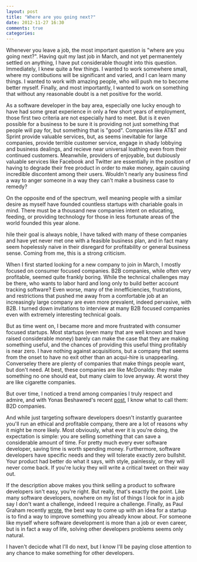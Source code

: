 ```yaml
---
layout: post
title: "Where are you going next?"
date: 2012-11-27 16:30
comments: true
categories: 
---
```

Whenever you leave a job, the most important question is "where are you going next?".
Having quit my last job in March, and not yet permanentely settled on anything, I have put considerable thought into this question.
Immediately, I knew quite a few things.
I wanted to work somewhere small, where my contibutions will be significant and varied, and I can learn many things.
I wanted to work with amazing people, who will push me to become better myself.
Finally, and most importantly, I wanted to work on something that without any reasonable doubt is a net positive for the world.

As a software developer in the bay area, especially one lucky enough to have had some great experience in only a few short years of employment, those first two criteria are not especially hard to meet.
But is it even possible for a business to be sure it is providing not just something that people will pay for, but something that is "good".
Companies like AT&T and Sprint provide valuable services, but, as seems inevitable for large companies, provide terrible customer service, engage in shady lobbying and business dealings, and recieve near universal loathing even from their continued customers.
Meanwhile, providers of enjoyable, but dubiously valuable services like Facebook and Twitter are essentially in the position of having to degrade their free product in order to make money, again causing incredible discontent among their users.
Wouldn't nearly any business find a way to anger someone in a way they can't make a business case to remedy?

On the opposite end of the spectrum, well meaning people with a similar desire as myself have founded countless startups with chariable goals in mind.
There must be a thousand new companies intent on educating, feeding, or providing technology for those in less fortunate areas of the world founded this year alone.

hile their goal is always noble, I have talked with many of these companies and have yet never met one with a feasible business plan, and in fact many seem hopelessly naive in their disregard for profitability or general business sense.
Coming from me, this is a strong criticism.

When I first started looking for a new company to join in March, I mostly focused on consumer focused companies.
B2B companies, while often very profitable, seemed quite frankly boring.
While the technical challenges may be there, who wants to labor hard and long only to build better account tracking software?
Even worse, many of the innefficiencies, frustrations, and restrictions that pushed me away from a comfortable job at an increasingly large company are even more prevalent, indeed pervasive, with B2B.
I turned down invitations to interview at many B2B focused companies even with extremely interesting technical goals.

But as time went on, I became more and more frustrated with consumer focused startups.
Most startups (even many that are well known and have raised considerable money) barely can make the case that they are making something useful, and the chances of providing this useful thing profitably is near zero.
I have nothing against acquisitions, but a company that seems from the onset to have no exit other than an acqui-hire is unappearling.
Converseley there are plenty of companies that make things people want, but don't need.
At best, these companies are like McDonalds: they make something no one should eat, but many claim to love anyway.
At worst they are like cigarette companies.

But over time, I noticed a trend among companies I truly respect and admire, and
with Yonas Beshawred's recent [post](http://blog.yonas.io/post/36534887793/b2d-is-sexier), I know what to call them: B2D companies.

And while just targeting software developers doesn't instantly guarantee you'll run an ethical and profitable company, there are a lot of reasons why it might be more likely.
Most obviously, what ever it is you're doing, the expectation is simple: you are selling something that can save a considerable amount of time.
For pretty much every ever software developer, saving time is worth spending money.
Furthermore, software developers have specific needs and they will tolerate exactly zero bullshit.
Your product had better do what it says, with style, painlessly, or they will never come back.
If you're lucky they will write a critical tweet on their way out.

If the description above makes you think selling a product to software developers isn't easy, you're right.
But really, that's exactly the point.
Like many software developers, nowhere on my list of things I look for in a job say I don't want a challenge, indeed I require a challenge.
Finally, as Paul Graham recently [wrote](http://paulgraham.com/startupideas.html), the best way to come up with an idea for a startup is to find a way to improve something you already know about.
For someone like myself where software development is more than a job or even career, but is in fact a way of life, solving other developers problems seems only natural.

I haven't decicde what I'll do next, but I know I'll be paying close attention to any chance to make something for other developers.
